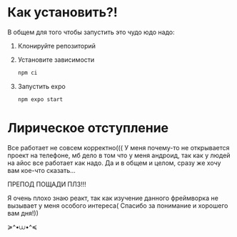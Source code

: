 # Как установить?!

В общем для того чтобы запустить это чудо юдо надо:

1. Клонируйте репозиторий

2. Установите зависимости

    ```bash
    npm ci

3. Запустить expo

    ```bash
    npm expo start

# Лирическое отступление

Все работает не совсем корректно((( 
У меня почему-то не открывается проект на телефоне, мб дело в том что у меня андроид, так как у людей на айос все работает как надо. Да и в общем и целом, сразу же хочу вам кое-что сказать... 

ПРЕПОД ПОЩАДИ ПЛЗ!!!

 Я очень плохо знаю реакт, так как изучение данного фреймворка не вызывает у меня особого интереса(
Спасибо за понимание и хорошего вам дня!)) 

≽^•⩊•^≼  
